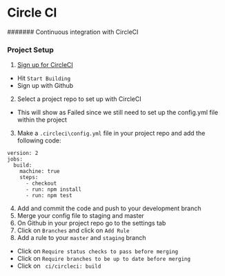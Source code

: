 # Circle CI
####### Continuous integration with CircleCI

### Project Setup
1. [Sign up for CircleCI](https://circleci.com/integrations/github/)
  - Hit `Start Building`
  - Sign up with Github
2. Select a project repo to set up with CircleCI
  - This will show as Failed since we still need to set up the config.yml file within the project
3. Make a `.circleci\config.yml` file in your project repo and add the following code:

```
version: 2
jobs:
  build:
    machine: true
    steps:
      - checkout
      - run: npm install
      - run: npm test
```
4. Add and commit the code and push to your development branch
5. Merge your config file to staging and master
6. On Github in your project repo go to the settings tab
7. Click on `Branches` and click on `Add Rule`
8. Add a rule to your `master` and `staging` branch
  - Click on `Require status checks to pass before merging`
  - Click on `Require branches to be up to date before merging`
  - Click on ` ci/circleci: build`